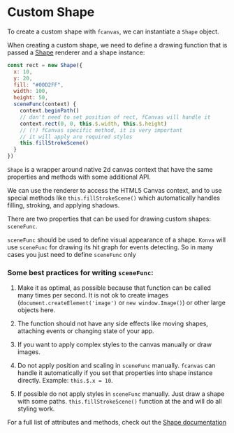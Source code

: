 # Custom Shape

To create a custom shape with `fcanvas`, we can instantiate a `Shape` object.

When creating a custom shape, we need to define a drawing function that is passed a [Shape](/guide/essentials/Shape) renderer and a shape instance:

```javascript
const rect = new Shape({
  x: 10,
  y: 20,
  fill: "#00D2FF",
  width: 100,
  height: 50,
  sceneFunc(context) {
    context.beginPath()
    // don't need to set position of rect, fCanvas will handle it
    context.rect(0, 0, this.$.width, this.$.height)
    // (!) fCanvas specific method, it is very important
    // it will apply are required styles
    this.fillStrokeScene()
  }
})
```

`Shape` is a wrapper around native 2d canvas context that have the same properties and methods with some additional API.

We can use the renderer to access the HTML5 Canvas context, and to use special methods like `this.fillStrokeScene()` which automatically handles filling, stroking, and applying shadows.

There are two properties that can be used for drawing custom shapes: `sceneFunc`.

`sceneFunc` should be used to define visual appearance of a shape. `Konva` will use `sceneFunc` for drawing its hit graph for events detecting. So in many cases you just need to define `sceneFunc` only

### Some best practices for writing `sceneFunc`:

1. Make it as optimal, as possible because that function can be called many times per second. It is not ok to create images (`document.createElement('image')` or `new window.Image()`) or other large objects here.

2. The function should not have any side effects like moving shapes, attaching events or changing state of your app.

3. If you want to apply complex styles to the canvas manually or draw images.

4. Do not apply position and scaling in `sceneFunc` manually. `fcanvas` can handle it automatically if you set that properties into shape instance directly. Example: `this.$.x = 10`.

5. If possible do not apply styles in `sceneFunc` manually. Just draw a shape with some paths. `this.fillStrokeScene()` function at the and will do all styling work.

For a full list of attributes and methods, check out the [Shape documentation](/guide/essentials/Shape)
